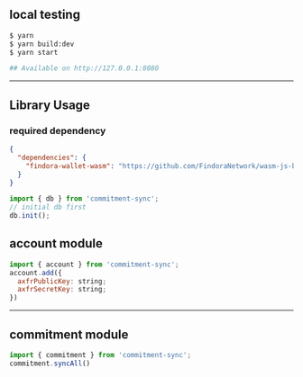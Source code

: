 
## local testing
```bash
$ yarn
$ yarn build:dev
$ yarn start

## Available on http://127.0.0.1:8080
```

---

## Library Usage

### required dependency
```json
{
  "dependencies": {
    "findora-wallet-wasm": "https://github.com/FindoraNetwork/wasm-js-bindings.git#develop"
  }
}
```

```js
import { db } from 'commitment-sync';
// initial db first
db.init();

```

## account module
```js
import { account } from 'commitment-sync';
account.add({
  axfrPublicKey: string;
  axfrSecretKey: string;
})
```
---
## commitment module
```js
import { commitment } from 'commitment-sync';
commitment.syncAll()
```